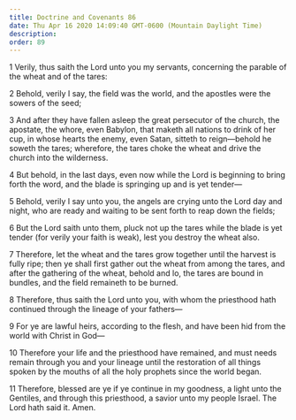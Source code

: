 ```yaml
---
title: Doctrine and Covenants 86
date: Thu Apr 16 2020 14:09:40 GMT-0600 (Mountain Daylight Time)
description: 
order: 89
---
```


<p>
  1 Verily, thus saith the Lord unto you my servants, concerning the parable of
  the wheat and of the tares:
</p>
<p>
  2 Behold, verily I say, the field was the world, and the apostles were the
  sowers of the seed;
</p>
<p>
  3 And after they have fallen asleep the great persecutor of the church, the
  apostate, the whore, even Babylon, that maketh all nations to drink of her
  cup, in whose hearts the enemy, even Satan, sitteth to reign&#x2014;behold he
  soweth the tares; wherefore, the tares choke the wheat and drive the church
  into the wilderness.
</p>
<p>
  4 But behold, in the last days, even now while the Lord is beginning to bring
  forth the word, and the blade is springing up and is yet tender&#x2014;
</p>
<p>
  5 Behold, verily I say unto you, the angels are crying unto the Lord day and
  night, who are ready and waiting to be sent forth to reap down the fields;
</p>
<p>
  6 But the Lord saith unto them, pluck not up the tares while the blade is yet
  tender (for verily your faith is weak), lest you destroy the wheat also.
</p>
<p>
  7 Therefore, let the wheat and the tares grow together until the harvest is
  fully ripe; then ye shall first gather out the wheat from among the tares, and
  after the gathering of the wheat, behold and lo, the tares are bound in
  bundles, and the field remaineth to be burned.
</p>
<p>
  8 Therefore, thus saith the Lord unto you, with whom the priesthood hath
  continued through the lineage of your fathers&#x2014;
</p>
<p>
  9 For ye are lawful heirs, according to the flesh, and have been hid from the
  world with Christ in God&#x2014;
</p>
<p>
  10 Therefore your life and the priesthood have remained, and must needs remain
  through you and your lineage until the restoration of all things spoken by the
  mouths of all the holy prophets since the world began.
</p>
<span></span>
<p>
  11 Therefore, blessed are ye if ye continue in my goodness, a light unto the
  Gentiles, and through this priesthood, a savior unto my people Israel. The
  Lord hath said it. Amen.
</p>
